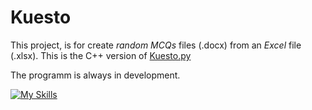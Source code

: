 # Kuesto
This project, is for create *random MCQs* files (.docx) from an *Excel* file (.xlsx).
This is the C++ version of [Kuesto.py](https://github.com/Remingusu/Kuesto_py)

The programm is always in development.

[![My Skills](https://skillicons.dev/icons?i=cpp,idea,github,&theme=light)](https://skillicons.dev)

